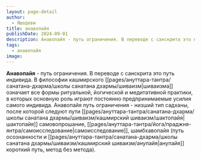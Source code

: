 ```yaml
---
layout: page-detail
author:
  - Яшодеви
title: анавопайя
publishDate: 2024-09-01
description: Анавопайя - путь ограничения. В переводе с санскрита это путь индивида. В философии кашмирского шиваизма означает все формы ритуальной, йогической и медитативной практики, в которых основную роль играют постоянно предпринимаемые усилия самого индивида. Анавопайя путь ограничения - низший тип садханы, после которой следуют пути шактопайя самовопрошание, самоисследование, шамбхавопайя (путь осознанности и анупайя короткий путь, метод без метода).
tags:
  - анавопайя
image:
---
```

**Анавопайя** - путь ограничения. В переводе с санскрита это путь индивида. В философии кашмирского [[pages/ануттара-тантра/санатана-дхарма/школы санатана дхармы/шиваизм|шиваизма]] означает все формы ритуальной, йогической и медитативной практики, в которых основную роль играют постоянно предпринимаемые усилия самого индивида. Анавопайя путь ограничения - низший тип садханы, после которой следуют пути [[pages/ануттара-тантра/санатана-дхарма/школы санатана дхармы/шиваизм/кашмирский шиваизм/шактопайя|шактопайя]] самовопрошание, [[pages/ануттара-тантра/йога/праджня-янтра/самоисследование|самоисследование]], шамбхавопайя (путь осознанности и [[pages/ануттара-тантра/санатана-дхарма/школы санатана дхармы/шиваизм/кашмирский шиваизм/анупайя|анупайя]] короткий путь, метод без метода).

